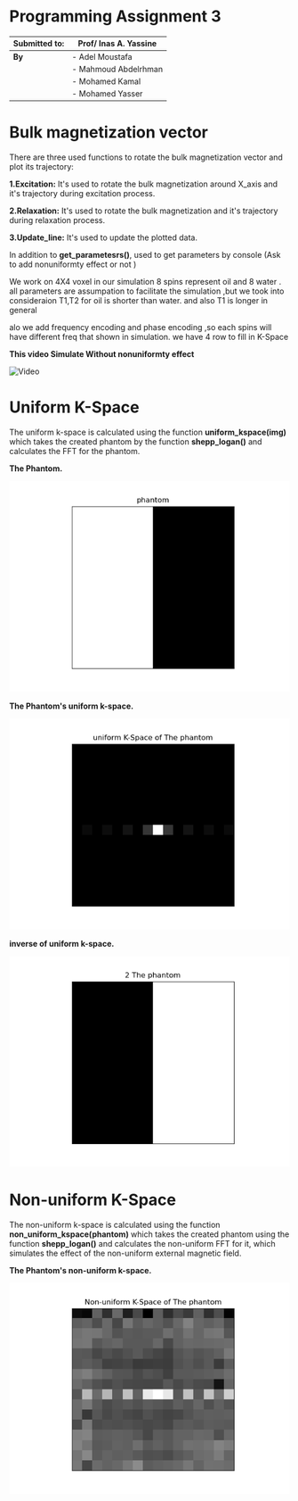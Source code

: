 # Programming Assignment 3 
| Submitted to: | Prof/ Inas A. Yassine |
| ----------- | ----------- |
| **By** | - Adel Moustafa |
|     | - Mahmoud Abdelrhman |
|     | - Mohamed Kamal |
|     | - Mohamed Yasser |

# Bulk magnetization vector
There are three used functions to rotate the bulk magnetization vector and plot its trajectory:

**1.Excitation:** It's used to rotate the bulk magnetization  around X_axis and it's trajectory during excitation process.

**2.Relaxation:** It's used to rotate the bulk magnetization and it's trajectory during relaxation process.

**3.Update_line:** It's used to update the plotted data.

In addition to **get_parametesrs()**, used to get parameters by console (Ask to add nonuniformty effect or not  )


We work on 4X4 voxel in our simulation  8 spins represent oil and 8 water .
all  parameters are assumpation to facilitate the simulation 
,but we took into consideraion T1,T2 for oil is shorter than water.
and also T1 is longer  in general 

alo we add frequency encoding and phase encoding ,so each spins will have different freq that shown in simulation.
we have 4 row to fill in K-Space 


**This video Simulate Without nonuniformty effect**

![Video](Image/task3.gif)


# Uniform K-Space 
The uniform k-space is calculated using the function **uniform_kspace(img)**
which takes the created phantom by the function **shepp_logan()** and calculates the FFT for the phantom.   

**The Phantom.**

![Image](Image/phantom.png)


**The Phantom's uniform k-space.**

![Image](Image/K_space_uniform.png)


**inverse of uniform k-space.**

![Image](Image/inverse_K_space.png)

# Non-uniform K-Space

The non-uniform k-space is calculated using the function **non_uniform_kspace(phantom)** which takes the created phantom using the function **shepp_logan()** and calculates the non-uniform FFT for it, which simulates the effect of the non-uniform external magnetic field.

**The Phantom's non-uniform k-space.**

![Image](Image/K_space_non_uniform.png)


